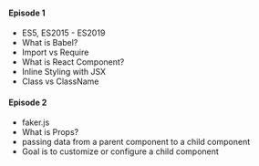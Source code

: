 #### Episode 1 ####
* ES5, ES2015 - ES2019
* What is Babel?
* Import vs Require
* What is React Component?
* Inline Styling with JSX
* Class vs ClassName

#### Episode 2 ####
* faker.js
* What is Props? 
 * passing data from a parent component to a child component
 * Goal is to customize or configure a child component
